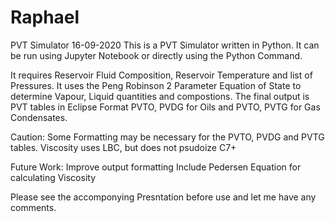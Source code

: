 # Raphael
PVT Simulator
16-09-2020
This is a PVT Simulator written in Python. It can be run using Jupyter Notebook or directly using the Python Command.

It requires Reservoir Fluid Composition, Reservoir Temperature and list of Pressures.
It uses the Peng Robinson 2 Parameter Equation of State to determine Vapour, Liquid quantities and compostions.
The final output is PVT tables in Eclipse Format PVTO, PVDG for Oils and PVTO, PVTG for Gas Condensates.

Caution:
Some Formatting may be necessary for the PVTO, PVDG and PVTG tables.
Viscosity uses LBC, but does not psudoize C7+

Future Work:
Improve output formatting
Include Pedersen Equation for calculating Viscosity

Please see the accomponying Presntation before use and let me have any comments.
